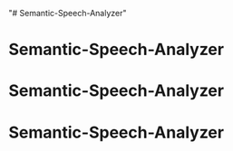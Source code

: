 "# Semantic-Speech-Analyzer" 
# Semantic-Speech-Analyzer
# Semantic-Speech-Analyzer
# Semantic-Speech-Analyzer
